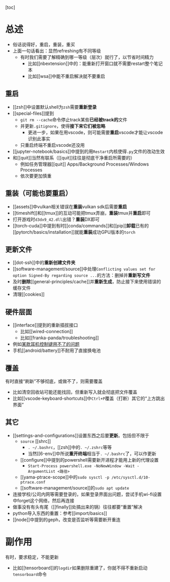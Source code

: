 [toc]
# 总述
- 俗话说得好，重启，重装，重买
- 上面一句话看出：显然refreshing有不同等级
  - 有时我们需要了解精确到哪一等级（层次）就行了，以节省时间精力
    - 比如[[nbextension]]中的：能重新打开窗口就不需要restart整个笔记本
    - 比如[[wsa]]中能不重启解决就不要重启
## 重启
- [[zsh]]中设置默认shell为`zsh`需要**重新登录**
- [[special-files]]提到
  - `git rm --cache`命令停止track某些**已经被track的**文件
  - 并更新`.gitignore`，使得**接下来它们被忽略**
    - 更进一步，如果在用vscode，则可能需要**重启**vscode才能让vscode识别此事实
  - 只重启终端不重启vscode还没用
- [[jupyter-notebook/basics]]中提到的用`Restart`内核使得`.py`文件的改动生效
- 和[[quit]]当然有联系（[[quit]]往往是彻底干净重启所需要的）
  - 例如任务管理器[[quit]] Apps/Background Processes/Windows Processes
  - 依次要更加慎重
## 重装（可能也要重启）
- [[assets]]中vulkan相关错误在**重装**vulkan sdk后需要**重启**
- [[timeshift]]和[[tmux]]的互动可能把tmux弄崩，**重装**tmux并**重启**即可
- 打开游戏时`d3dx9_42.dll`出错？**重装**DX即可
- [[torch-cuda]]中提到有时[[conda/commands]]和[[pip]]**卸载**已有的[[pytorch/basics/installation]]就能**重装**成功GPU版本的`torch`
## 更新文件
- [[dot-ssh]]中的**重新创建文件夹**
- [[software-management/source]]中处理`Conflicting values set for option Signed-By regarding source ...`的方法：删掉并**重新写文件**
- 及时**删除**[[general-principles/cache]]并**重新生成**，防止接下来使用错误的缓存文件
- 清理[[cookies]]
## 硬件层面
- [[interface]]提到的重新插拔接口
  - 比如[[wired-connection]]
  - 比如[[franka-panda/troubleshooting]]
- 例如[某款耳机控制键用不了的问题](https://helpguide.sony.net/mdr/wi1000x/v1/zh-cn/contents/TP0001514117.html)
- 手机[[android/battery]]不耐用了直接换电池
## 覆盖
有时直接“刷新”不够彻底，或做不了，则需要覆盖
- 比如清空回收站可能还能找回，但重新写入就会彻底把文件覆盖
- 比如[[vscode-keyboard-shortcuts]]中`Ctrl+P`覆盖（打断）其它的“上方跳出界面”
## 其它
- [[settings-and-configurations]]设置东西之后要**更新**。包括但不限于
  - `source` [[shrc]]
    - `. ~/.bashrc`，[[zsh]]中的`. ~/.zshrc`等等
    - 当然[[6-env]]中所说**重开终端**相当于`. ~/.bashrc`了，可以作更新
  - [[configure]]中提到的powershell需要新开进程才能用上新的代理设置
    - `Start-Process powershell.exe -NoNewWindow -Wait -ArgumentList <路径>`
  - [[yama-ptrace-scope]]中的`sudo sysctl -p /etc/sysctl.d/10-ptrace.conf`
  - [[software-management/source]]的`sudo apt update`
- 连接学校/公司内网等需要登录的，如果登录界面出问题，尝试手机wi-fi设置中forget这个网络，然后再连接
- 做事没有有头有尾（[[finally]]处搞出来的锅）往往都要“重置”解决
- python导入东西的重置：参考[[import/basics]]
- [[node]]中提到的geph，改变是否监听等需要断开重连
# 副作用
有时，要求稳定，不能更新
- 比如[[tensorboard]]的`logdir`如果删除重建了，你就不得不重新启动`tensorboard`命令